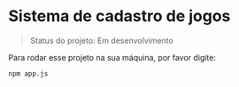 <h1> Sistema de cadastro de jogos </h1>

> Status do projeto: Em desenvolvimento

Para rodar esse projeto na sua máquina, por favor digite:

```
npm app.js
```
